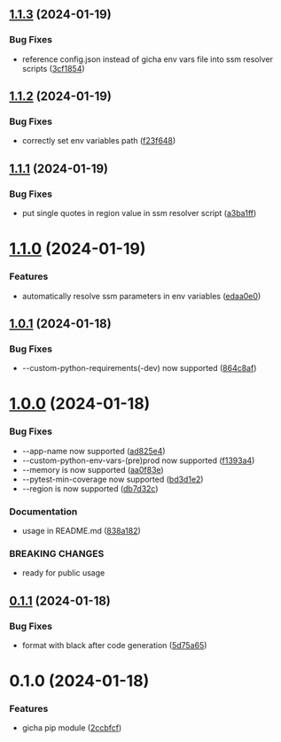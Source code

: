 ## [1.1.3](https://github.com/hei-school/gicha-cli/compare/v1.1.2...v1.1.3) (2024-01-19)


### Bug Fixes

* reference config.json instead of gicha env vars file into ssm resolver scripts ([3cf1854](https://github.com/hei-school/gicha-cli/commit/3cf1854445b53df794f90b3a5cd12b3dc1c7ab80))



## [1.1.2](https://github.com/hei-school/gicha-cli/compare/v1.1.1...v1.1.2) (2024-01-19)


### Bug Fixes

* correctly set env variables path ([f23f648](https://github.com/hei-school/gicha-cli/commit/f23f6480929eac529227429f1db245e30e3fd715))



## [1.1.1](https://github.com/hei-school/gicha-cli/compare/v1.1.0...v1.1.1) (2024-01-19)


### Bug Fixes

* put single quotes in region value in ssm resolver script ([a3ba1ff](https://github.com/hei-school/gicha-cli/commit/a3ba1ff9902d27f0357da14bf871babec214927c))



# [1.1.0](https://github.com/hei-school/gicha-cli/compare/v1.0.1...v1.1.0) (2024-01-19)


### Features

* automatically resolve ssm parameters in env variables ([edaa0e0](https://github.com/hei-school/gicha-cli/commit/edaa0e0a4a04d27cc71e6129a885cfd30a4e9b90))



## [1.0.1](https://github.com/hei-school/gicha-cli/compare/v1.0.0...v1.0.1) (2024-01-18)


### Bug Fixes

* --custom-python-requirements(-dev) now supported ([864c8af](https://github.com/hei-school/gicha-cli/commit/864c8af54a48c44149dac391dcb5f7fe705c7580))



# [1.0.0](https://github.com/hei-school/gicha-cli/compare/v0.1.1...v1.0.0) (2024-01-18)


### Bug Fixes

* --app-name now supported ([ad825e4](https://github.com/hei-school/gicha-cli/commit/ad825e4cda48a3c2cfd5ea513199f5398803dfc3))
* --custom-python-env-vars-(pre)prod now supported ([f1393a4](https://github.com/hei-school/gicha-cli/commit/f1393a403f1999501000baae85a58083f77598ea))
* --memory is now supported ([aa0f83e](https://github.com/hei-school/gicha-cli/commit/aa0f83e2212f154ee67aa1bfe1c2c4e1a75700f6))
* --pytest-min-coverage now supported ([bd3d1e2](https://github.com/hei-school/gicha-cli/commit/bd3d1e24869f3c250538434dfd35cda2c6e0c367))
* --region is now supported ([db7d32c](https://github.com/hei-school/gicha-cli/commit/db7d32c7e0ab5b7b9cd2bbf3d46271faabcd6661))


### Documentation

* usage in README.md ([838a182](https://github.com/hei-school/gicha-cli/commit/838a182fca814942da5acef038dbffa56139c254))


### BREAKING CHANGES

* ready for public usage



## [0.1.1](https://github.com/hei-school/gicha-cli/compare/v0.1.0...v0.1.1) (2024-01-18)


### Bug Fixes

* format with black after code generation ([5d75a65](https://github.com/hei-school/gicha-cli/commit/5d75a65beb8011ee8efa5a62ee9e39b37e1b4855))



# 0.1.0 (2024-01-18)


### Features

* gicha pip module ([2ccbfcf](https://github.com/hei-school/gicha-cli/commit/2ccbfcf121ea7fbacfb387f2d58f1fe45b0e3639))



